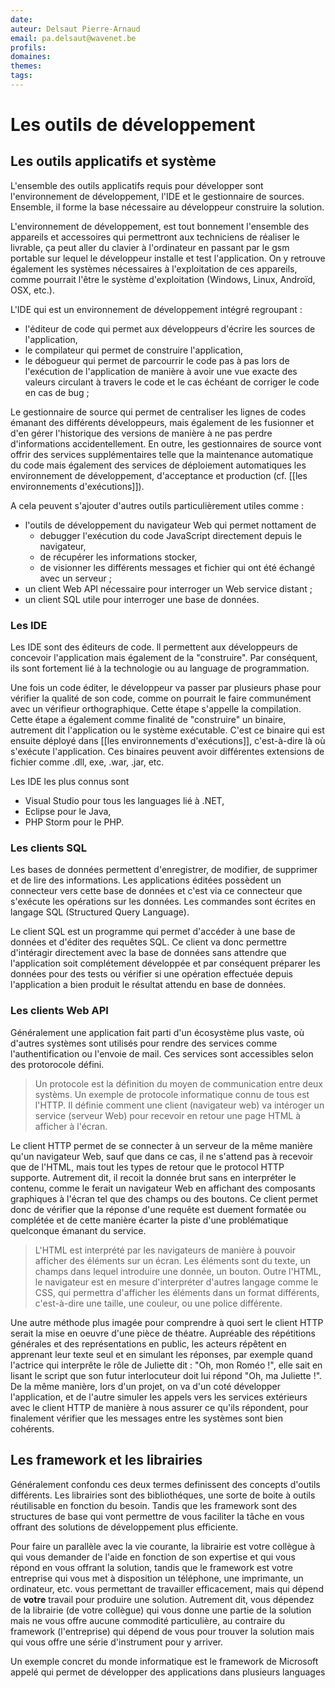 ```yaml
---
date: 
auteur: Delsaut Pierre-Arnaud 
email: pa.delsaut@wavenet.be
profils:
domaines:
themes:
tags:
---
```

# Les outils de développement

## Les outils applicatifs et système

L'ensemble des outils applicatifs requis pour développer sont l'environnement de développement, l'IDE et le gestionnaire de sources. Ensemble, il forme la base nécessaire au développeur construire la solution.

L'environnement de développement, est tout bonnement l'ensemble des appareils et accessoires qui permettront aux techniciens de réaliser le livrable, ça peut aller du clavier à l'ordinateur en passant par le gsm portable sur lequel le développeur installe et test l'application. On y retrouve également les systèmes nécessaires à l'exploitation de ces appareils, comme pourrait l'être le système d'exploitation (Windows, Linux, Androïd, OSX, etc.).

L'IDE qui est un environnement de développement intégré regroupant :

- l'éditeur de code qui permet aux développeurs d'écrire les sources de l'application,
- le compilateur qui permet de construire l'application,
- le débogueur qui permet de parcourrir le code pas à pas lors de l'exécution de l'application de manière à avoir une vue exacte des valeurs circulant à travers le code et le cas échéant de corriger le code en cas de bug ;

Le gestionnaire de source qui permet de centraliser les lignes de codes émanant des différents développeurs, mais également de les fusionner et d'en gérer l'historique des versions de manière à ne pas perdre d'informations accidentellement. En outre, les gestionnaires de source vont offrir des services supplémentaires telle que la maintenance automatique du code mais également des services de déploiement automatiques les environnement de développement, d'acceptance et production (cf. [[les environnements d'exécutions]]).

A cela peuvent s'ajouter d'autres outils particulièrement utiles comme : 
- l'outils de développement du navigateur Web qui permet nottament de 
	- debugger l'exécution du code JavaScript directement depuis le navigateur,
	- de récupérer les informations stocker,
	- de visionner les différents messages et fichier qui ont été échangé avec un serveur ;
- un client Web API nécessaire pour interroger un Web service distant ;
- un client SQL utile pour interroger une base de données.

### Les IDE

Les IDE sont des éditeurs de code. ll permettent aux développeurs de concevoir l'application mais également de la "construire". Par conséquent, ils sont fortement lié à la technologie ou au language de programmation.

Une fois un code éditer, le développeur va passer par plusieurs phase pour vérifier la qualité de son code, comme on pourrait le faire communément avec un vérifieur orthographique. Cette étape s'appelle la compilation. Cette étape a également comme finalité de "construire" un binaire, autrement dit l'application ou le système exécutable. C'est ce binaire qui est ensuite déployé dans [[les environnements d'exécutions]], c'est-à-dire là où s'exécute l'application. Ces binaires peuvent avoir différentes extensions de fichier comme .dll, exe, .war, .jar, etc.

Les IDE les plus connus sont 
- Visual Studio pour tous les languages lié à .NET, 
- Eclipse pour le Java, 
- PHP Storm pour le PHP.  

### Les clients SQL

Les bases de données permettent d'enregistrer, de modifier, de supprimer et de lire des informations. Les applications éditées possèdent un connecteur vers cette base de données et c'est via ce connecteur que s'exécute les opérations sur les données. Les commandes sont écrites en langage SQL (Structured Query Language). 

Le client SQL est un programme qui permet d'accéder à une base de données et d'éditer des requêtes SQL. Ce client va donc permettre d'intéragir directement avec la base de données sans attendre que l'application soit complétement développée et par conséquent préparer les données pour des tests ou vérifier si une opération effectuée depuis l'application a bien produit le résultat attendu en base de données.

### Les clients Web API

Généralement une application fait parti d'un écosystème plus vaste, où d'autres systèmes sont utilisés pour rendre des services comme l'authentification ou l'envoie de mail. Ces services sont accessibles selon des protorocole défini. 

>Un protocole est la définition du moyen de communication entre deux systèms. Un exemple de protocole informatique connu de tous est l'HTTP. Il définie comment une client (navigateur web) va intéroger un service (serveur Web) pour recevoir en retour une page HTML à afficher à l'écran.

Le client HTTP permet de se connecter à un serveur de la même manière qu'un navigateur Web, sauf que dans ce cas, il ne s'attend pas à recevoir que de l'HTML, mais tout les types de retour que le protocol HTTP supporte. Autrement dit, il recoit la donnée brut sans en interpréter le contenu, comme le ferait un navigateur Web en affichant des composants graphiques à l'écran tel que des champs ou des boutons. Ce client permet donc de vérifier que la réponse d'une requête est duement formatée ou complétée et de cette manière écarter la piste d'une problématique quelconque émanant du service. 

>L'HTML est interprété par les navigateurs de manière à pouvoir afficher des éléments sur un écran. Les éléments sont du texte, un champs dans lequel introduire une donnée, un bouton. Outre l'HTML, le navigateur est en mesure d'interpréter d'autres langage comme le CSS, qui permettra d'afficher les éléments dans un format différents, c'est-à-dire une taille, une couleur, ou une police différente. 

Une autre méthode plus imagée pour comprendre à quoi sert le client HTTP serait la mise en oeuvre d'une pièce de théatre. Aupréable des répétitions générales et des représentations en public, les acteurs répêtent en apprenant leur texte seul et en simulant les réponses, par exemple quand l'actrice qui interprête le rôle de Juliette dit : "Oh, mon Roméo !", elle sait en lisant le script que son futur interlocuteur doit lui répond "Oh, ma Juliette !". De la même manière, lors d'un projet, on va d'un coté développer l'application, et de l'autre simuler les appels vers les services extérieurs avec le client HTTP de manière à nous assurer ce qu'ils répondent, pour finalement vérifier que les messages entre les systèmes sont bien cohérents.

## Les framework et les librairies

Généralement confondu ces deux termes definissent des concepts d'outils différents. Les librairies sont des bibliothéques, une sorte de boite à outils réutilisable en fonction du besoin. Tandis que les framework sont des structures de base qui vont permettre de vous faciliter la tâche en vous offrant des solutions de développement plus efficiente. 

Pour faire un parallèle avec la vie courante, la librairie est votre collègue à qui vous demander de l'aide en fonction de son expertise et qui vous répond en vous offrant la solution, tandis que le framework est votre entreprise qui vous met à disposition un téléphone, une imprimante, un ordinateur, etc. vous permettant de travailler efficacement, mais qui dépend de **votre** travail pour produire une solution. Autrement dit, vous dépendez de la librairie (de votre collègue) qui vous donne une partie de la solution mais ne vous offre aucune commodité particulière, au contraire du framework (l'entreprise) qui dépend de vous pour trouver la solution mais qui vous offre une série d'instrument pour y arriver.

Un exemple concret du monde informatique est le framework de Microsoft appelé  qui permet de développer des applications dans plusieurs languages